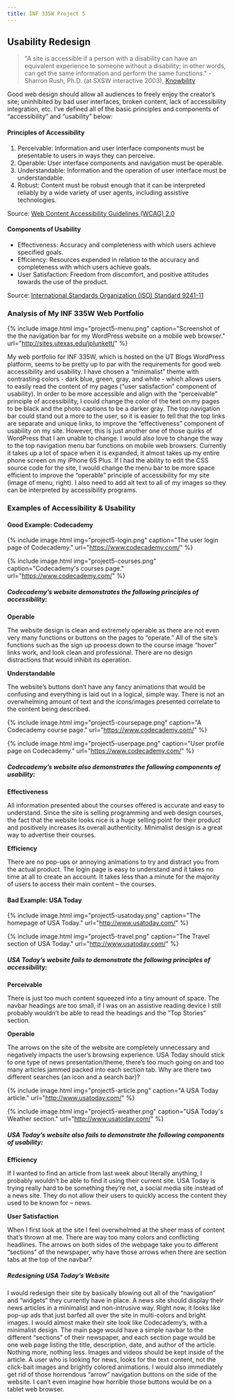 ```yaml
---
title: INF 335W Project 5
---
```

## Usability Redesign

> "A site is accessible if a person with a disability can have an equivalent experience to someone without a disability; in other words, can get the same information and perform the same functions."      - Sharron Rush, Ph.D. (at SXSW interactive 2003), [Knowbility](http://www.knowbility.org/)

Good web design should allow all audiences to freely enjoy the creator’s site; uninhibited by bad user interfaces, broken content, lack of accessibility integration, etc. I’ve defined all of the basic principles and components of “accessibility” and “usability” below:

#### Principles of Accessibility

1. Perceivable: Information and user interface components must be presentable to users in ways they can perceive.
2. Operable: User interface components and navigation must be operable.
3. Understandable: Information and the operation of user interface must be understandable.
4. Robust: Content must be robust enough that it can be interpreted reliably by a wide variety of user agents, including assistive technologies.

Source: [Web Content Accessibility Guidelines (WCAG) 2.0](https://www.w3.org/WAI/WCAG20/quickref/)

#### Components of Usability

- Effectiveness: Accuracy and completeness with which users achieve specified goals.
- Efficiency: Resources expended in relation to the accuracy and completeness with which users achieve goals.
- User Satisfaction: Freedom from discomfort, and positive attitudes towards the use of the product.

Source: [International Standards Organization (ISO) Standard 9241-11](https://www.iso.org/obp/ui/#iso:std:iso:9241:-11:ed-1:v1:en)

### Analysis of My INF 335W Web Portfolio

{% include image.html
            img="project5-menu.png"
            caption="Screenshot of the the navigation bar for my WordPress website on a mobile web browser." url="http://sites.utexas.edu/jplunkett/" %}

My web portfolio for INF 335W, which is hosted on the UT Blogs WordPress platform, seems to be pretty up to par with the requirements for good web accessibility and usability. I have chosen a “minimalist” theme with contrasting colors - dark blue, green, gray, and white - which allows users to easily read the content of my pages (“user satisfaction” component of usability). In order to be more accessible and align with the “perceivable” principle of accessibility, I could change the color of the text on my pages to be black and the photo captions to be a darker gray. The top navigation bar could stand out a more to the user, so it is easier to tell that the top links are separate and unique links, to improve the “effectiveness” component of usability on my site. However, this is just another one of those quirks of WordPress that I am unable to change. I would also love to change the way to the top navigation menu bar functions on mobile web browsers. Currently it takes up a lot of space when it is expanded, it almost takes up my entire phone screen on my iPhone 6S Plus. If I had the ability to edit the CSS source code for the site, I would change the menu bar to be more space efficient to improve the “operable” principle of accessibility for my site (image of menu, right). I also need to add alt text to all of my images so they can be interpreted by accessibility programs.

### Examples of Accessibility & Usability

#### Good Example: Codecademy

{% include image.html
            img="project5-login.png"
            caption="The user login page of Codecademy." 
            url="https://www.codecademy.com/" %}

{% include image.html
            img="project5-courses.png"
            caption="Codecademy's courses page." url="https://www.codecademy.com/" %}

##### Codecademy’s website demonstrates the following principles of accessibility:

**Operable**

The website design is clean and extremely operable as there are not even very many functions or buttons on the pages to “operate.” All of the site’s functions such as the sign up process down to the course image “hover” links work, and look clean and professional. There are no design distractions that would inhibit its operation.

**Understandable**

The website’s buttons don’t have any fancy animations that would be confusing and everything is laid out in a logical, simple way. There is not an overwhelming amount of text and the icons/images presented correlate to the content being described.

{% include image.html
            img="project5-coursepage.png"
            caption="A Codecademy course page." url="https://www.codecademy.com/" %}

{% include image.html
            img="project5-userpage.png"
            caption="User profile page on Codecademy." url="https://www.codecademy.com/" %}

##### Codecademy’s website also demonstrates the following components of usability:

**Effectiveness**

All information presented about the courses offered is accurate and easy to understand. Since the site is selling programming and web design courses, the fact that the website looks nice is a huge selling point for their product and positively increases its overall authenticity. Minimalist design is a great way to advertise their courses.

**Efficiency**

There are no pop-ups or annoying animations to try and distract you from the actual product. The login page is easy to understand and it takes no time at all to create an account. It takes less than a minute for the majority of users to access their main content – the courses.

#### Bad Example: USA Today

{% include image.html
            img="project5-usatoday.png"
            caption="The homepage of USA Today." url="http://www.usatoday.com/" %}
            
{% include image.html
            img="project5-travel.png"
            caption="The Travel section of USA Today." url="http://www.usatoday.com/" %}

##### USA Today’s website fails to demonstrate the following principles of accessibility:

**Perceivable**

There is just too much content squeezed into a tiny amount of space. The navbar headings are too small, if I was on an assistive reading device I still probably wouldn’t be able to read the headings and the “Top Stories” section.

**Operable**

The arrows on the site of the website are completely unnecessary and negatively impacts the user’s browsing experience. USA Today should stick to one type of news presentation/theme, there’s too much going on and too many articles jammed packed into each section tab. Why are there two different searches (an icon and a search bar)?

{% include image.html
            img="project5-article.png"
            caption="A USA Today article." url="http://www.usatoday.com/" %}

{% include image.html
            img="project5-weather.png"
            caption="USA Today's Weather section." url="http://www.usatoday.com/" %}
 
##### USA Today’s website also fails to demonstrate the following components of usability:

**Efficiency**

If I wanted to find an article from last week about literally anything, I probably wouldn’t be able to find it using their current site. USA Today is trying really hard to be something they’re not, a social media site instead of a news site. They do not allow their users to quickly access the content they used to be known for – news.

**User Satisfaction**

When I first look at the site I feel overwhelmed at the sheer mass of content that’s thrown at me. There are way too many colors and conflicting headlines. The arrows on both sides of the webpage take you to different “sections” of the newspaper, why have those arrows when there are section tabs at the top of the navbar?

##### Redesigning USA Today’s Website

I would redesign their site by basically blowing out all of the “navigation” and “widgets” they currently have in place. A news site should display their news articles in a minimalist and non-intrusive way. Right now, it looks like pop-up ads that just barfed all over the site in multi-colors and bright images. I would almost make their site look like Codecademy’s, with a minimalist design. The main page would have a simple navbar to the different “sections” of their newspaper, and each section page would be one web page listing the title, description, date, and author of the article. Nothing more, nothing less. Images and videos should be kept inside of the article. A user who is looking for news, looks for the text content, not the click-bait images and brightly colored animations. I would also immediately get rid of those horrendous “arrow” navigation buttons on the side of the website. I can’t even imagine how horrible those buttons would be on a tablet web browser.
